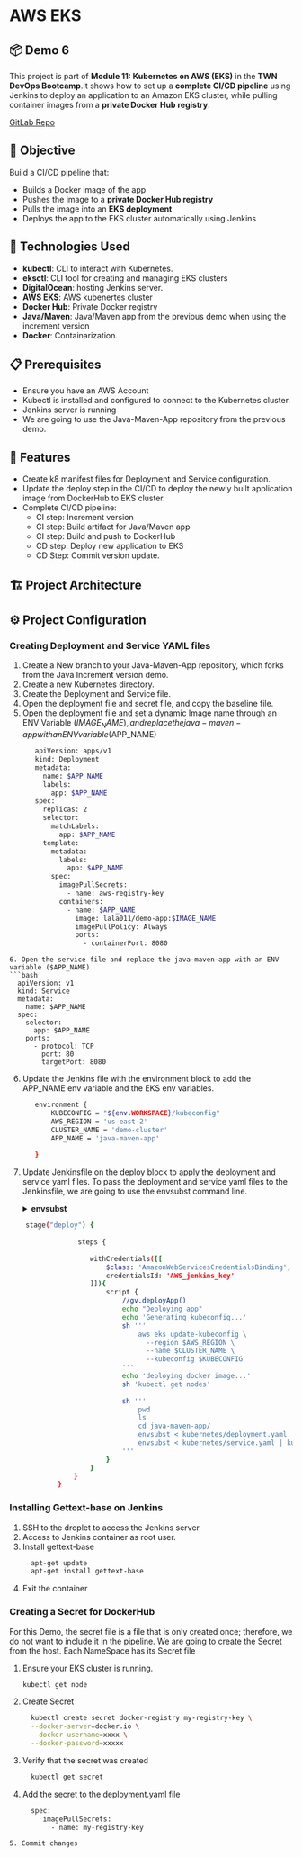 # AWS EKS
## 📦 Demo 6
This project is part of **Module 11: Kubernetes on AWS (EKS)** in the **TWN DevOps Bootcamp**.It shows how to set up a **complete CI/CD pipeline** using Jenkins to deploy an application to an Amazon EKS cluster, while pulling container images from a **private Docker Hub registry**.

[GitLab Repo](https://gitlab.com/devopsbootcamp4095512/devopsbootcamp_8_jenkins_pipeline/-/tree/complete_pipeline_EKS_DockerHub?ref_type=heads)

## 📌 Objective
Build a CI/CD pipeline that:
- Builds a Docker image of the app
- Pushes the image to a **private Docker Hub registry**
- Pulls the image into an **EKS deployment**
- Deploys the app to the EKS cluster automatically using Jenkins

## 🚀 Technologies Used

- **kubectl**: CLI to interact with Kubernetes.
- **eksctl**: CLI tool for creating and managing EKS clusters
- **DigitalOcean**: hosting Jenkins server.
- **AWS EKS**: AWS kubenertes cluster
- **Docker Hub**: Private Docker registry
- **Java/Maven**: Java/Maven app from the previous demo when using the increment version
- **Docker**: Containarization.
   
## 📋 Prerequisites
- Ensure you have an AWS Account
- Kubectl is installed and configured to connect to the Kubernetes cluster.
- Jenkins server is running
- We are going to use the Java-Maven-App repository from the previous demo.
  
## 🎯 Features
- Create k8 manifest files for Deployment and Service configuration.
- Update the deploy step in the CI/CD to deploy the newly built application image from DockerHub to EKS cluster.
- Complete CI/CD pipeline:
  - CI step: Increment version
  - CI step: Build artifact for Java/Maven app
  - CI step: Build and push to DockerHub
  - CD step: Deploy new application to EKS
  - CD Step: Commit version update.
       
## 🏗 Project Architecture



## ⚙️ Project Configuration



### Creating Deployment and Service YAML files
1. Create a New branch to your Java-Maven-App repository, which forks from the Java Increment version demo.
2. Create a new Kubernetes directory.
3. Create the Deployment and Service file.
4. Open the deployment file and secret file, and copy the baseline file.
5. Open the deployment file and set a dynamic Image name through an ENV Variable ($IMAGE_NAME), and replace the java-maven-app with an ENV variable ($APP_NAME)
   ```bash
      apiVersion: apps/v1
      kind: Deployment
      metadata:
        name: $APP_NAME
        labels:
          app: $APP_NAME
      spec:
        replicas: 2
        selector:
          matchLabels:
            app: $APP_NAME
        template:
          metadata:
            labels:
              app: $APP_NAME
          spec:
            imagePullSecrets:
              - name: aws-registry-key
            containers:
              - name: $APP_NAME
                image: lala011/demo-app:$IMAGE_NAME
                imagePullPolicy: Always
                ports:
                  - containerPort: 8080
  ```
6. Open the service file and replace the java-maven-app with an ENV variable ($APP_NAME)
```bash
    apiVersion: v1
    kind: Service
    metadata:
      name: $APP_NAME
    spec:
      selector:
        app: $APP_NAME
      ports:
        - protocol: TCP
          port: 80
          targetPort: 8080
```
6. Update the Jenkins file with the environment block to add the APP_NAME env variable and the EKS env variables.
   ```bash
      environment {
          KUBECONFIG = "${env.WORKSPACE}/kubeconfig"
          AWS_REGION = 'us-east-2'
          CLUSTER_NAME = 'demo-cluster'
          APP_NAME = 'java-maven-app'
  
      }
   ```
8. Update Jenkinsfile on the deploy block to  apply the deployment and service yaml files. To pass the deployment and service yaml files to the Jenkinsfile, we are going to use the envsubst command line.

    <details><summary><strong> envsubst </strong></summary>
    envsubst is a command-line utility that performs variable substitution on text by replacing environment variables within a string or file with their corresponding values. It's commonly used to dynamically generate configuration files or other text-based artifacts by incorporating environment variables into templates. Here we are passing the deployment and service yaml file to envsubs
    </details>
```bash
    stage("deploy") {
    
                 steps {
    
                    withCredentials([[
                        $class: 'AmazonWebServicesCredentialsBinding',
                        credentialsId: 'AWS_jenkins_key'
                    ]]){
                        script {
                            //gv.deployApp()
                            echo "Deploying app"
                            echo 'Generating kubeconfig...'
                            sh '''
                                aws eks update-kubeconfig \
                                  --region $AWS_REGION \
                                  --name $CLUSTER_NAME \
                                  --kubeconfig $KUBECONFIG
                            '''
                            echo 'deploying docker image...'
                            sh 'kubectl get nodes'
    
                            sh '''
                                pwd
                                ls
                                cd java-maven-app/
                                envsubst < kubernetes/deployment.yaml | kubectl apply -f -
                                envsubst < kubernetes/service.yaml | kubectl apply -f -
                            '''
                        }
                    }
                }
            }
```

### Installing Gettext-base on Jenkins
1. SSH to the droplet to access the Jenkins server
2. Access to Jenkins container as root user.
3. Install gettext-base
   ```bash
     apt-get update
     apt-get install gettext-base
   ```
4. Exit the container

### Creating a Secret for DockerHub
For this Demo, the secret file is a file that is only created once; therefore, we do not want to include it in the pipeline. We are going to create the Secret from the host. Each NameSpace has its  Secret file
1. Ensure your EKS cluster is running.
   ```bash
   kubectl get node
   ```
2. Create Secret
   ```bash
     kubectl create secret docker-registry my-registry-key \
     --docker-server=docker.io \
     --docker-username=xxxx \
     --docker-password=xxxxx
   ```
3. Verify that the secret was created
   ```bash
     kubectl get secret
   ```
4. Add the secret to the deployment.yaml file
   ```bash
     spec:
        imagePullSecrets:
          - name: my-registry-key
  ```
5. Commit changes
   
